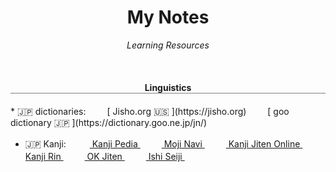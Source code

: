 <h1 align="center">My Notes</h1>
<p align="center"><i>Learning Resources</i></p>

<br>



<h4 align="center" style="border-bottom:1px solid gray">Linguistics</h1> 
* 🇯🇵 dictionaries:&emsp; 
<img height="16" width="16" src="http://proxy.duckduckgo.com/ip3/jisho.org.ico">[ Jisho.org 🇺🇸 ](https://jisho.org)&emsp;
<img height="16" width="16" src="http://proxy.duckduckgo.com/ip3/dictionary.goo.ne.jp.ico">[ goo dictionary 🇯🇵 ](https://dictionary.goo.ne.jp/jn/)

* 🇯🇵 Kanji: &emsp; 
<img height="16" width="16" src="http://proxy.duckduckgo.com/ip3/www.kanjipedia.jp.ico">[ Kanji Pedia ](https://www.kanjipedia.jp/)&emsp;
<img height="16" width="16" src="http://proxy.duckduckgo.com/ip3/mojinavi.com.ico">[ Moji Navi ](https://mojinavi.com/)&emsp;
<img height="16" width="16" src="http://proxy.duckduckgo.com/ip3/kanji.jitenon.jp.ico">[ Kanji Jiten Online ](https://kanji.jitenon.jp)&emsp; 
<img height="16" width="16" src="http://proxy.duckduckgo.com/ip3/ksbookshelf.com.ico">[ Kanji Rin ](http://ksbookshelf.com/DW/Kanjirin/index.html#kanjirin)&emsp; 
<img height="16" width="16" src="http://proxy.duckduckgo.com/ip3/okmagazine.com.ico">[ OK Jiten ](http://okjiten.jp)&emsp; 
<img height="16" width="16" src="http://proxy.duckduckgo.com/ip3//blog.goo.ne.jp.ico">[ Ishi Seiji ](https://blog.goo.ne.jp/ishiseiji)&emsp; 

